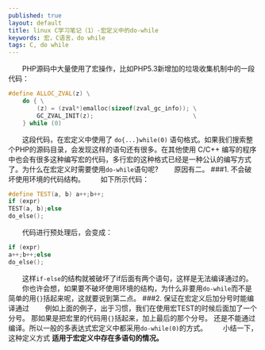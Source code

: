 ```yaml
---
published: true
layout: default
title: linux C学习笔记（1）-宏定义中的do-while
keywords: 宏，C语言，do while
tags: C, do while
---
```

　　PHP源码中大量使用了宏操作，比如PHP5.3新增加的垃圾收集机制中的一段代码：

```cpp
#define ALLOC_ZVAL(z) \
    do { \
        (z) = (zval*)emalloc(sizeof(zval_gc_info)); \
        GC_ZVAL_INIT(z); 							\
    } while (0)
```
　　这段代码，在宏定义中使用了 `do{...}while(0)` 语句格式。如果我们搜索整个PHP的源码目录，会发现这样的语句还有很多。在其他使用 C/C++ 编写的程序中也会有很多这种编写宏的代码，多行宏的这种格式已经是一种公认的编写方式了。为什么在宏定义时需要使用`do-while`语句呢?
　　原因有二。
###1. 不会破坏使用环境的代码结构。
　　如下所示代码：

```cpp
#define TEST(a, b) a++;b++;
if (expr)
TEST(a, b);else
do_else();
```
　　代码进行预处理后，会变成：

```cpp
if (expr)
a++;b++;else
do_else();
```
　　这样`if-else`的结构就被破坏了if后面有两个语句，这样是无法编译通过的。
　　你也许会想，如果要不破坏使用环境的结构，为什么非要用`do-while`而不是简单的用`{}`括起来呢，这就要说到第二点。
###2. 保证在宏定义后加分号时能编译通过
　　例如上面的例子，出于习惯，我们在使用宏TEST的时候后面加了一个分号。 那如果是把宏里的代码用`{}`括起来，加上最后的那个分号。 还是不能通过编译。所以一般的多表达式宏定义中都采用`do-while(0)`的方式。
　　小结一下，这种定义方式 **适用于宏定义中存在多语句的情况。**
